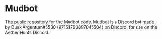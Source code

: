 # Mudbot
The public repository for the Mudbot code. Mudbot is a Discord bot made by Dusk Argentum#6530 (97153790897045504) on Discord, for use on the Aether Hunts Discord.
